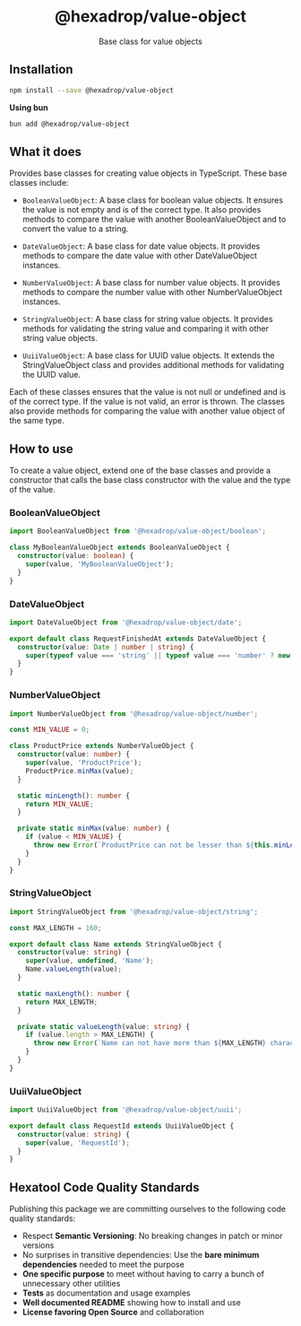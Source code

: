 <h1 align="center">
  @hexadrop/value-object
</h1>

<p align="center">
  Base class for value objects
</p>

## Installation

```bash
npm install --save @hexadrop/value-object
```

**Using bun**

```bash
bun add @hexadrop/value-object
```

## What it does

Provides base classes for creating value objects in TypeScript. These base classes include:

- `BooleanValueObject`: A base class for boolean value objects. It ensures the value is not empty and is of the correct type. It also provides methods to compare the value with another BooleanValueObject and to convert the value to a string.

- `DateValueObject`: A base class for date value objects. It provides methods to compare the date value with other DateValueObject instances.

- `NumberValueObject`: A base class for number value objects. It provides methods to compare the number value with other NumberValueObject instances.

- `StringValueObject`: A base class for string value objects. It provides methods for validating the string value and comparing it with other string value objects.

- `UuiiValueObject`: A base class for UUID value objects. It extends the StringValueObject class and provides additional methods for validating the UUID value.

Each of these classes ensures that the value is not null or undefined and is of the correct type. 
If the value is not valid, an error is thrown. The classes also provide methods for comparing the value with another value object of the same type.

## How to use

To create a value object, extend one of the base classes and provide a constructor that calls the base class constructor with the value and the type of the value.

### BooleanValueObject

```typescript
import BooleanValueObject from '@hexadrop/value-object/boolean';

class MyBooleanValueObject extends BooleanValueObject {
  constructor(value: boolean) {
    super(value, 'MyBooleanValueObject');
  }
}
```

### DateValueObject

```typescript
import DateValueObject from '@hexadrop/value-object/date';

export default class RequestFinishedAt extends DateValueObject {
  constructor(value: Date | number | string) {
    super(typeof value === 'string' || typeof value === 'number' ? new Date(value) : value, 'RequestFinishedAt');
  }
}
```

### NumberValueObject

```typescript
import NumberValueObject from '@hexadrop/value-object/number';

const MIN_VALUE = 0;

class ProductPrice extends NumberValueObject {
  constructor(value: number) {
    super(value, 'ProductPrice');
    ProductPrice.minMax(value);
  }

  static minLength(): number {
    return MIN_VALUE;
  }

  private static minMax(value: number) {
    if (value < MIN_VALUE) {
      throw new Error(`ProductPrice can not be lesser than ${this.minLength()}`);
    }
  }
}

```

### StringValueObject

```typescript
import StringValueObject from '@hexadrop/value-object/string';

const MAX_LENGTH = 160;

export default class Name extends StringValueObject {
  constructor(value: string) {
    super(value, undefined, 'Name');
    Name.valueLength(value);
  }

  static maxLength(): number {
    return MAX_LENGTH;
  }

  private static valueLength(value: string) {
    if (value.length > MAX_LENGTH) {
      throw new Error(`Name can not have more than ${MAX_LENGTH} characters`);
    }
  }
}
```

### UuiiValueObject

```typescript
import UuiiValueObject from '@hexadrop/value-object/uuii';

export default class RequestId extends UuiiValueObject {
  constructor(value: string) {
    super(value, 'RequestId');
  }
}
```

## Hexatool Code Quality Standards

Publishing this package we are committing ourselves to the following code quality standards:

- Respect **Semantic Versioning**: No breaking changes in patch or minor versions
- No surprises in transitive dependencies: Use the **bare minimum dependencies** needed to meet the purpose
- **One specific purpose** to meet without having to carry a bunch of unnecessary other utilities
- **Tests** as documentation and usage examples
- **Well documented README** showing how to install and use
- **License favoring Open Source** and collaboration
